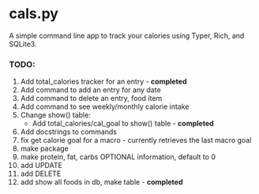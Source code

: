 # cals.py
A simple command line app to track your calories using Typer, Rich, and SQLite3.

### TODO:
1. Add total_calories tracker for an entry - **completed**
2. Add command to add an entry for any date
3. Add command to delete an entry, food item
4. Add command to see weekly/monthly calorie intake
5. Change show() table:
    - Add total_calories/cal_goal to show() table - **completed**
6. Add docstrings to commands
7. fix get calorie goal for a macro - currently retrieves the last macro goal
8. make package
9. make protein, fat, carbs OPTIONAL information, default to 0
10. add UPDATE
11. add DELETE
12. add show all foods in db, make table - **completed**